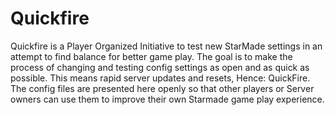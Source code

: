 # Quickfire
Quickfire is a Player Organized Initiative to test new StarMade settings in an attempt to find balance for better game play.
The goal is to make the process of changing and testing config settings as open and as quick as possible.  This means rapid server updates and resets, Hence: QuickFire.  The config files are presented here openly so that other players or Server owners can use them to improve their own Starmade game play experience.
